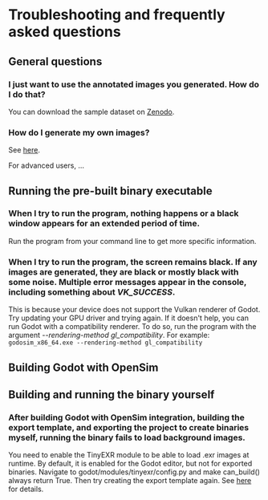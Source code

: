 # Troubleshooting and frequently asked questions

## General questions

### I just want to use the annotated images you generated. How do I do that?

You can download the sample dataset on [Zenodo](MISSING).

### How do I generate my own images?

See [here](MISSING).

For advanced users, ...

## Running the pre-built binary executable

### When I try to run the program, nothing happens or a black window appears for an extended period of time.

Run the program from your command line to get more specific information.

### When I try to run the program, the screen remains black. If any images are generated, they are black or mostly black with some noise. Multiple error messages appear in the console, including something about *VK_SUCCESS*.

This is because your device does not support the Vulkan renderer of Godot. Try updating your GPU driver and trying again. If it doesn't help, you can run Godot with a compatibility renderer. To do so, run the program with the argument *--rendering-method gl_compatibility*. For example:
`godosim_x86_64.exe --rendering-method gl_compatibility`

## Building Godot with OpenSim

## Building and running the binary yourself

### After building Godot with OpenSim integration, building the export template, and exporting the project to create binaries myself, running the binary fails to load background images.

You need to enable the TinyEXR module to be able to load .exr images at runtime. By default, it is enabled for the Godot editor, but not for exported binaries. Navigate to godot/modules/tinyexr/config.py and make can_build() always return True. Then try creating the export template again. See [here](https://github.com/godotengine/godot/issues/71505) for details.